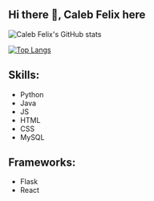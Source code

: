 ## Hi there 👋, Caleb Felix here


 ![Caleb Felix's GitHub stats](https://github-readme-stats.vercel.app/api?username=calebfelix&show_icons=true&theme=react) 


[![Top Langs](https://github-readme-stats.vercel.app/api/top-langs/?username=calebfelix)](https://github.com/anuraghazra/github-readme-stats)   



 ## Skills:
+ Python 
+ Java 
+ JS 
+ HTML 
+ CSS 
+ MySQL

 ## Frameworks:
+ Flask 
+ React

<!--
> ## Socials:

[<img src=http://i.imgur.com/0o48UoR.png alt='github' height='26'><b> GitHub</b>](https://github.com/https://github.com/calebfelix)  [<img src='https://cdn.jsdelivr.net/npm/simple-icons@3.0.1/icons/instagram.svg' alt='instagram' height='17'><b> Instagram</b>](https://www.instagram.com/cat10nn/)  [<img src='https://cdn.jsdelivr.net/npm/simple-icons@3.0.1/icons/icloud.svg' alt='website' height='20'> <b> Website</b>](https://calebfelix.github.io/)  

-->
